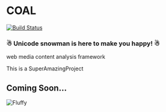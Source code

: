 # COAL
[![Build Status](https://travis-ci.com/querenker/COAL.svg?token=nVTvyvrsc5miEpbz31t1&branch=master)](https://travis-ci.com/querenker/COAL)

### ☃ Unicode snowman is here to make you happy! ☃

web media content analysis framework

This is a SuperAmazingProject

## Coming Soon...
![Fluffy](http://pa1.narvii.com/5914/bd6025761c9c5b17ebf6fb06d63da1c823bd3871_hq.gif)
